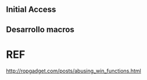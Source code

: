 ## Initial Access 


## Desarrollo macros



# REF
http://ropgadget.com/posts/abusing_win_functions.html
